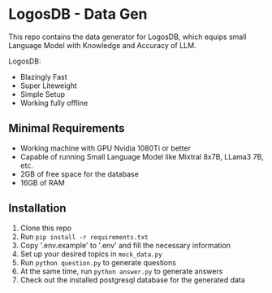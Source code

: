 # LogosDB - Data Gen

This repo contains the data generator for LogosDB, which equips small Language Model with Knowledge and Accuracy of LLM.

LogosDB:

- Blazingly Fast
- Super Liteweight
- Simple Setup
- Working fully offline

## Minimal Requirements

- Working machine with GPU Nvidia 1080Ti or better
- Capable of running Small Language Model like Mixtral 8x7B, LLama3 7B, etc.
- 2GB of free space for the database
- 16GB of RAM

## Installation

1. Clone this repo
2. Run `pip install -r requirements.txt`
3. Copy '.env.example' to '.env' and fill the necessary information
4. Set up your desired topics in `mock_data.py`
5. Run `python question.py` to generate questions
6. At the same time, run `python answer.py` to generate answers
7. Check out the installed postgresql database for the generated data
